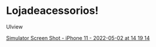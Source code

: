 # Lojadeacessorios!
UIview

[Simulator Screen Shot - iPhone 11 - 2022-05-02 at 14 19 14](https://user-images.githubusercontent.com/80292119/166295577-67c1ab93-df18-4904-bea0-ea3b8fefd0ac.png)
